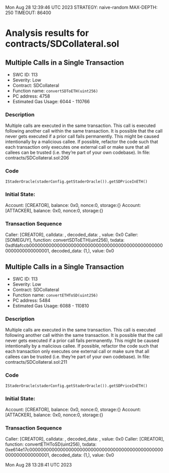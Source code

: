 Mon Aug 28 12:39:46 UTC 2023
STRATEGY: naive-random
MAX-DEPTH: 250
TIMEOUT: 86400
# Analysis results for contracts/SDCollateral.sol

## Multiple Calls in a Single Transaction
- SWC ID: 113
- Severity: Low
- Contract: SDCollateral
- Function name: `convertSDToETH(uint256)`
- PC address: 4758
- Estimated Gas Usage: 6044 - 110766

### Description

Multiple calls are executed in the same transaction.
This call is executed following another call within the same transaction. It is possible that the call never gets executed if a prior call fails permanently. This might be caused intentionally by a malicious callee. If possible, refactor the code such that each transaction only executes one external call or make sure that all callees can be trusted (i.e. they’re part of your own codebase).
In file: contracts/SDCollateral.sol:206

### Code

```
IStaderOracle(staderConfig.getStaderOracle()).getSDPriceInETH()
```

### Initial State:

Account: [CREATOR], balance: 0x0, nonce:0, storage:{}
Account: [ATTACKER], balance: 0x0, nonce:0, storage:{}

### Transaction Sequence

Caller: [CREATOR], calldata: , decoded_data: , value: 0x0
Caller: [SOMEGUY], function: convertSDToETH(uint256), txdata: 0xdfdafccb0000000000000000000000000000000000000000000000000000000000000001, decoded_data: (1,), value: 0x0


## Multiple Calls in a Single Transaction
- SWC ID: 113
- Severity: Low
- Contract: SDCollateral
- Function name: `convertETHToSD(uint256)`
- PC address: 5484
- Estimated Gas Usage: 6088 - 110810

### Description

Multiple calls are executed in the same transaction.
This call is executed following another call within the same transaction. It is possible that the call never gets executed if a prior call fails permanently. This might be caused intentionally by a malicious callee. If possible, refactor the code such that each transaction only executes one external call or make sure that all callees can be trusted (i.e. they’re part of your own codebase).
In file: contracts/SDCollateral.sol:211

### Code

```
IStaderOracle(staderConfig.getStaderOracle()).getSDPriceInETH()
```

### Initial State:

Account: [CREATOR], balance: 0x0, nonce:0, storage:{}
Account: [ATTACKER], balance: 0x0, nonce:0, storage:{}

### Transaction Sequence

Caller: [CREATOR], calldata: , decoded_data: , value: 0x0
Caller: [CREATOR], function: convertETHToSD(uint256), txdata: 0xe614e17c0000000000000000000000000000000000000000000000000000000000000001, decoded_data: (1,), value: 0x0


Mon Aug 28 13:28:41 UTC 2023
